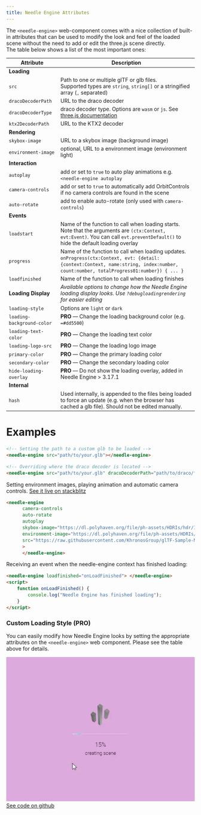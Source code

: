 ```yaml
---
title: Needle Engine Attributes
---
```


The `<needle-engine>` web-component comes with a nice collection of built-in attributes that can be used to modify the look and feel of the loaded scene without the need to add or edit the three.js scene directly.   
The table below shows a list of the most important ones:

| Attribute | Description |
| --- | --- |
| **Loading** | |
| `src` | Path to one or multiple glTF or glb files.<br/>Supported types are `string`, `string[]` or a stringified array (`,` separated) |
| `dracoDecoderPath` | URL to the draco decoder |
| `dracoDecoderType` | draco decoder type. Options are `wasm` or `js`. See [three.js documentation](https://threejs.org/docs/#examples/en/loaders/DRACOLoader.setDecoderConfig) |
| `ktx2DecoderPath` | URL to the KTX2 decoder |
| **Rendering** | |
| `skybox-image` | URL to a skybox image (background image) | 
| `environment-image` | optional, URL to a environment image (environment light) |
| **Interaction** | |
| `autoplay` | add or set to `true` to auto play animations e.g. `<needle-engine autoplay` | 
| `camera-controls` | add or set to `true` to automatically add OrbitControls if no camera controls are found in the scene |
| `auto-rotate` | add to enable auto-rotate (only used with `camera-controls`) |
| **Events** | |
| `loadstart` | Name of the function to call when loading starts. Note that the arguments are `(ctx:Context, evt:Event)`. You can call `evt.preventDefault()` to hide the default loading overlay | 
| `progress` | Name of the function to call when loading updates. `onProgress(ctx:Context, evt: {detail: {context:Context, name:string, index:number, count:number, totalProgress01:number}) { ... }`   |
| `loadfinished` | Name of the function to call when loading finishes | 
| **Loading Display** | *Available options to change how the Needle Engine loading display looks. Use `?debugloadingrendering` for easier editing* |
| `loading-style` | Options are `light` or `dark` |
| `loading-background-color` | **PRO** — Change the loading background color (e.g. `=#dd5500`) |
| `loading-text-color` | **PRO** — Change the loading text color |
| `loading-logo-src` | **PRO** — Change the loading logo image |
| `primary-color` | **PRO** — Change the primary loading color |
| `secondary-color` | **PRO** — Change the secondary loading color |
| `hide-loading-overlay` | **PRO** — Do not show the loading overlay, added in Needle Engine > 3.17.1
| **Internal** | |
| `hash` | Used internally, is appended to the files being loaded to force an update (e.g. when the browser has cached a glb file). Should not be edited manually. |


# Examples

```html
<!-- Setting the path to a custom glb to be loaded -->
<needle-engine src="path/to/your.glb"></needle-engine>
```

```html
<!-- Overriding where the draco decoder is located -->
<needle-engine src="path/to/your.glb" dracoDecoderPath="path/to/draco/folder"></needle-engine>
```

Setting environment images, playing animation and automatic camera controls. [See it live on stackblitz](https://stackblitz.com/edit/needle-engine-cycle-src?file=index.html)
```html
<needle-engine
      camera-controls
      auto-rotate
      autoplay
      skybox-image="https://dl.polyhaven.org/file/ph-assets/HDRIs/hdr/1k/industrial_sunset_puresky_1k.hdr"
      environment-image="https://dl.polyhaven.org/file/ph-assets/HDRIs/hdr/1k/industrial_sunset_puresky_1k.hdr"
      src="https://raw.githubusercontent.com/KhronosGroup/glTF-Sample-Models/master/2.0/DamagedHelmet/glTF-Embedded/DamagedHelmet.gltf"
      >
      </needle-engine>
```

Receiving an event when the needle-engine context has finished loading:
```html
<needle-engine loadfinished="onLoadFinished"> </needle-engine>
<script>
    function onLoadFinished() {
        console.log("Needle Engine has finished loading");
    }
</script>
```

### Custom Loading Style (PRO)

You can easily modify how Needle Engine looks by setting the appropriate attributes on the `<needle-engine>` web component. Please see the table above for details.

![custom loading](/imgs/custom-loading-style.webp)  
[See code on github](https://github.com/needle-engine/vite-template/blob/loading-style/custom/index.html)

